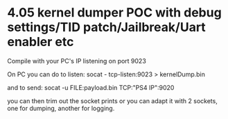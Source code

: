 # 4.05 kernel dumper POC with debug settings/TID patch/Jailbreak/Uart enabler etc

Compile with your PC's IP listening on port 9023

On PC you can do to listen:
	socat - tcp-listen:9023 > kernelDump.bin

and to send:
	socat -u FILE:payload.bin TCP:"PS4 IP":9020

you can then trim out the socket prints or you can adapt it with 2 sockets, one for dumping, another for logging.


